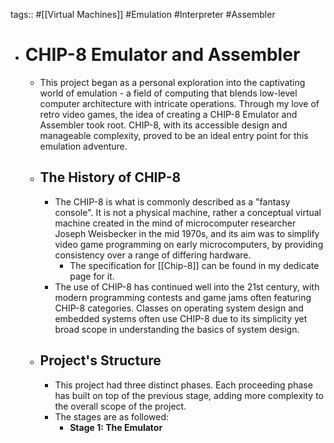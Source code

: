 tags:: #[[Virtual Machines]] #Emulation #Interpreter #Assembler

- # CHIP-8 Emulator and Assembler
	- This project began as a personal exploration into the captivating world of emulation - a field of computing that blends low-level computer architecture with intricate operations. Through my love of retro video games, the idea of creating a CHIP-8 Emulator and Assembler took root. CHIP-8, with its accessible design and manageable complexity, proved to be an ideal entry point for this emulation adventure.
	- ## The History of CHIP-8
		- The CHIP-8 is what is commonly described as a "fantasy console". It is not a physical machine, rather a conceptual virtual machine created in the mind of microcomputer researcher Joseph Weisbecker in the mid 1970s, and its aim was to simplify video game programming on early microcomputers, by providing consistency over a range of differing hardware.
			- The specification for [[Chip-8]] can be found in my dedicate page for it.
		- The use of CHIP-8 has continued well into the 21st century, with modern programming contests and game jams often featuring CHIP-8 categories. Classes on operating system design and embedded systems often use CHIP-8 due to its simplicity yet broad scope in understanding the basics of system design.
	- ## Project's Structure
		- This project had three distinct phases. Each proceeding phase has built on top of the previous stage, adding more complexity to the overall scope of the project.
		- The stages are as followed:
			- **Stage 1: The Emulator**